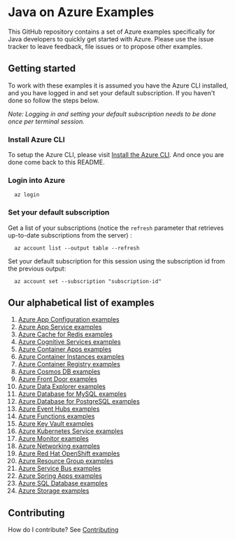 # Java on Azure Examples

This GitHub repository contains a set of Azure examples specifically for Java developers to quickly get started with Azure.
Please use the issue tracker to leave feedback, file issues or to propose other examples.

## Getting started

To work with these examples it is assumed you have the Azure CLI installed, and you have logged in and set your default subscription.
If you haven't done so follow the steps below.

_Note: Logging in and setting your default subscription needs to be done once per terminal session._

### Install Azure CLI

To setup the Azure CLI, please visit [Install the Azure CLI](https://docs.microsoft.com/en-us/cli/azure/install-azure-cli).
And once you are done come back to this README.

### Login into Azure

<!-- workflow.skip() -->
````shell
  az login
````

### Set your default subscription

Get a list of your subscriptions (notice the `refresh` parameter that retrieves up-to-date subscriptions from the server) :

<!-- workflow.skip() -->
````shell
  az account list --output table --refresh
````

Set your default subscription for this session using the subscription id from the previous output:

<!-- workflow.skip() -->
````shell
  az account set --subscription "subscription-id"
````

<!-- workflow.run() 

  exit 0

  -->

## Our alphabetical list of examples

1. [Azure App Configuration examples](appconfig/)
1. [Azure App Service examples](appservice/)      
1. [Azure Cache for Redis examples](redis/)            
1. [Azure Cognitive Services examples](cognitiveservices/)
1. [Azure Container Apps examples](containerapp/)
1. [Azure Container Instances examples](container/)
1. [Azure Container Registry examples](acr/)
1. [Azure Cosmos DB examples](cosmosdb/)
1. [Azure Front Door examples](afd/)
1. [Azure Data Explorer examples](kusto/)              
1. [Azure Database for MySQL examples](mysql/)         
1. [Azure Database for PostgreSQL examples](postgres/) 
1. [Azure Event Hubs examples](eventhubs/)             
1. [Azure Functions examples](functionapp/)            
1. [Azure Key Vault examples](keyvault/)               
1. [Azure Kubernetes Service examples](aks/)           
1. [Azure Monitor examples](monitor/)                  
1. [Azure Networking examples](network/)               
1. [Azure Red Hat OpenShift examples](aro/)
1. [Azure Resource Group examples](group/)             
1. [Azure Service Bus examples](servicebus/)           
1. [Azure Spring Apps examples](spring/)               
1. [Azure SQL Database examples](sql/)                 
1. [Azure Storage examples](storage/)                  

## Contributing

How do I contribute? See [Contributing](CONTRIBUTING.md)
